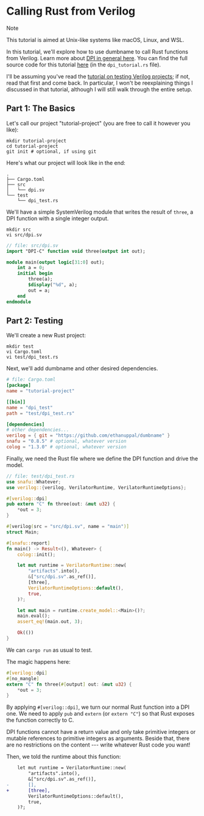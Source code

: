 # Calling Rust from Verilog

> [!NOTE]
> This tutorial is aimed at Unix-like systems like macOS, Linux, and WSL.

In this tutorial, we'll explore how to use dumbname to call Rust functions from
Verilog. Learn more about [DPI in general here](https://verilator.org/guide/latest/connecting.html#direct-programming-interface-dpi).
You can find the full source code for this tutorial [here](../examples/verilog-project/) (in the `dpi_tutorial.rs` file).

I'll be assuming you've read the [tutorial on testing Verilog projects](./testing_verilog.md); if not, read that first and come back.
In particular, I won't be reexplaining things I discussed in that tutorial, although I will still walk through the entire setup.

## Part 1: The Basics

Let's call our project "tutorial-project" (you are free to call it however you
like):
```shell
mkdir tutorial-project
cd tutorial-project
git init # optional, if using git
```

Here's what our project will look like in the end:

```
.
├── Cargo.toml
├── src
│   └── dpi.sv
└── test
    └── dpi_test.rs
```

We'll have a simple SystemVerilog module that writes the result of `three`, a
DPI function with a single integer output.
```shell
mkdir src
vi src/dpi.sv
```

```systemverilog
// file: src/dpi.sv
import "DPI-C" function void three(output int out);

module main(output logic[31:0] out);
    int a = 0;
    initial begin
        three(a);
        $display("%d", a);
        out = a;
    end
endmodule
```

## Part 2: Testing

We'll create a new Rust project:
```shell
mkdir test
vi Cargo.toml
vi test/dpi_test.rs
```

Next, we'll add dumbname and other desired dependencies.
```toml
# file: Cargo.toml
[package]
name = "tutorial-project"

[[bin]]
name = "dpi_test"
path = "test/dpi_test.rs"

[dependencies]
# other dependencies...
verilog = { git = "https://github.com/ethanuppal/dumbname" }
snafu = "0.8.5" # optional, whatever version
colog = "1.3.0" # optional, whatever version
```

Finally, we need the Rust file where we define the DPI function and drive the
model.

```rust
// file: test/dpi_test.rs
use snafu::Whatever;
use verilog::{verilog, VerilatorRuntime, VerilatorRuntimeOptions};

#[verilog::dpi]
pub extern "C" fn three(out: &mut u32) {
    *out = 3;
}

#[verilog(src = "src/dpi.sv", name = "main")]
struct Main;

#[snafu::report]
fn main() -> Result<(), Whatever> {
    colog::init();

    let mut runtime = VerilatorRuntime::new(
        "artifacts".into(),
        &["src/dpi.sv".as_ref()],
        [three],
        VerilatorRuntimeOptions::default(),
        true,
    )?;

    let mut main = runtime.create_model::<Main>()?;
    main.eval();
    assert_eq!(main.out, 3);

    Ok(())
}
```

We can `cargo run` as usual to test.

The magic happens here:

```rust
#[verilog::dpi]
#[no_mangle]
extern "C" fn three(#[output] out: &mut u32) {
    *out = 3;
}
```
By applying `#[verilog::dpi]`, we turn our normal Rust function into a DPI one.
We need to apply `pub` and `extern` (or `extern "C"`) so that Rust
exposes the function correctly to C. 

DPI functions cannot have a return value and only take primitive integers or mutable references to primitive integers as
arguments. Beside that, there are no restrictions on the content --- write
whatever Rust code you want!

Then, we told the runtime about this function:
```diff
    let mut runtime = VerilatorRuntime::new(
        "artifacts".into(),
        &["src/dpi.sv".as_ref()],
-       [],
+       [three],
        VerilatorRuntimeOptions::default(),
        true,
    )?;

```

